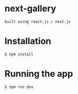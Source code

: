 
# next-gallery
    built using react.js / next.js

# Installation

    $ npm install

# Running the app

    $ npm run dev
